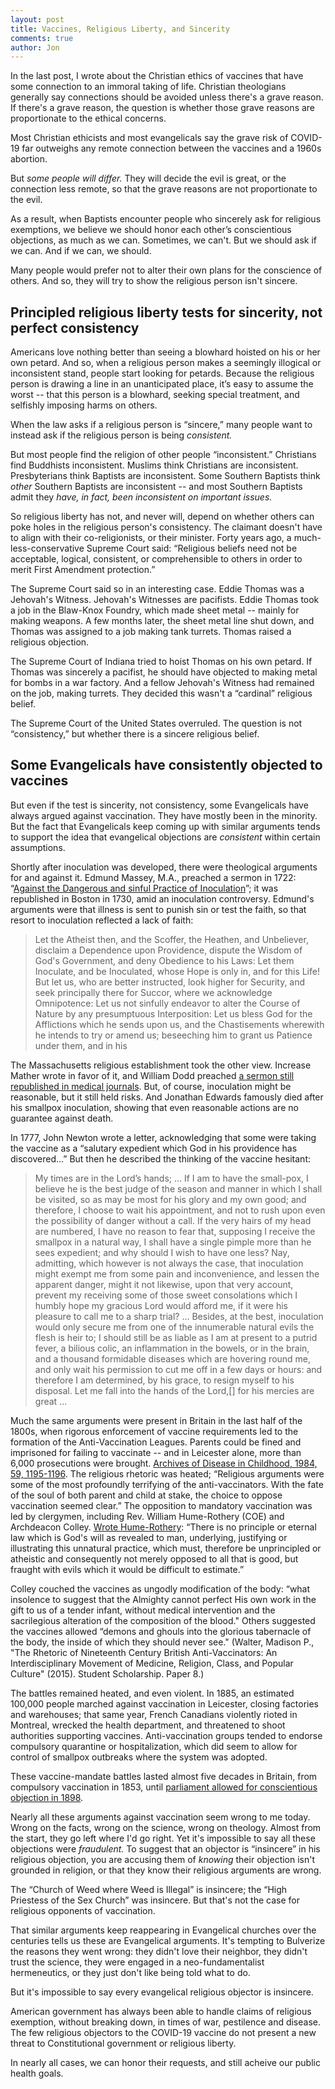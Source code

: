 ```yaml
---
layout: post
title: Vaccines, Religious Liberty, and Sincerity
comments: true
author: Jon
---
```


In the last post, I wrote about the Christian ethics of vaccines that have some connection to an immoral taking of life.  Christian theologians generally say connections should be avoided unless there's a grave reason.  If there's a grave reason, the question is whether those grave reasons are proportionate to the ethical concerns.

Most Christian ethicists and most evangelicals say the grave risk of COVID-19 far outweighs any remote connection between the vaccines and a 1960s abortion.

But *some people will differ.*  They will decide the evil is great, or the connection less remote, so that the grave reasons are not proportionate to the evil.

As a result, when Baptists encounter people who sincerely ask for religious exemptions, we believe we should honor each other’s conscientious objections, as much as we can.  Sometimes, we can't.  But we should ask if we can.  And if we can, we should.

Many people would prefer not to alter their own plans for the conscience of others.  And so, they will try to show the religious person isn't sincere.  

## Principled religious liberty tests for sincerity, not perfect consistency

Americans love nothing better than seeing a blowhard hoisted on his or her own petard.  And so, when a religious person makes a seemingly illogical or inconsistent stand, people start looking for petards.  Because the religious person is drawing a line in an unanticipated place, it’s easy to assume the worst -- that this person is a blowhard, seeking special treatment, and selfishly imposing harms on others.

When the law asks if a religious person is “sincere,” many people want to instead ask if the religious person is being *consistent.*

But most people find the religion of other people “inconsistent.”  Christians find Buddhists inconsistent.  Muslims think Christians are inconsistent.  Presbyterians think Baptists are inconsistent.  Some Southern Baptists think *other* Southern Baptists are inconsistent -- and most Southern Baptists admit they *have, in fact, been inconsistent on important issues.*

So religious liberty has not, and never will, depend on whether others can poke holes in the religious person's consistency.  The claimant doesn't have to align with their co-religionists, or their minister.  Forty years ago, a much-less-conservative Supreme Court said: “Religious beliefs need not be acceptable, logical, consistent, or comprehensible to others in order to merit First Amendment protection.”  

The Supreme Court said so in an interesting case.  Eddie Thomas was a Jehovah's Witness.  Jehovah's Witnesses are pacifists.  Eddie Thomas took a job in the Blaw-Knox Foundry, which made sheet metal -- mainly for making weapons.  A few months later, the sheet metal line shut down, and Thomas was assigned to a job making tank turrets.  Thomas raised a religious objection.

The Supreme Court of Indiana tried to hoist Thomas on his own petard.  If Thomas was sincerely a pacifist, he should have objected to making metal for bombs in a war factory.  And a fellow Jehovah's Witness had remained on the job, making turrets.  They decided this wasn't a “cardinal” religious belief.

The Supreme Court of the United States overruled.  The question is not “consistency,” but whether there is a sincere religious belief.  

## Some Evangelicals have consistently objected to vaccines

But even if the test is sincerity, not consistency, some Evangelicals have always argued against vaccination.  They have mostly been in the minority.  But the fact that Evangelicals keep coming up with similar arguments tends to support the idea that evangelical objections are *consistent* within certain assumptions.

Shortly after inoculation was developed, there were theological arguments for and against it.  Edmund Massey, M.A., preached a sermon in 1722:  “[Against the Dangerous and sinful Practice of Inoculation](https://quod.lib.umich.edu/e/evans/N02782.0001.001?rgn=main;view=fulltext)”; it was republished in Boston in 1730, amid an inoculation controversy.   Edmund's arguments were that illness is sent to punish sin or test the faith, so that resort to inoculation reflected a lack of faith:

> Let the Atheist then, and the Scoffer, the Heathen, and Unbeliever, disclaim a Dependence upon Providence, dispute the Wisdom of God's Government, and deny Obedience to his Laws: Let them Inoculate, and be Inoculated, whose Hope is only in, and for this Life! But let us, who are better instructed, look higher for Security, and seek principally there for Succor, where we acknowledge Omnipotence: Let us not sinfully endeavor to alter the Course of Nature by any presumptuous Interposition: Let us bless God for the Afflictions which he sends upon us, and the Chastisements wherewith he intends to try or amend us; beseeching him to grant us Patience under them, and in his

The Massachusetts religious establishment took the other view.  Increase Mather wrote in favor of it, and William Dodd preached [a sermon still republished in medical journals](https://jamanetwork.com/journals/jamapediatrics/article-abstract/1175412).  But, of course, inoculation might be reasonable, but it still held risks.  And Jonathan Edwards famously died after his smallpox inoculation, showing that even reasonable actions are no guarantee against death.

In 1777, John Newton wrote a letter, acknowledging that some were taking the vaccine as a “salutary expedient which God in his providence has discovered...”  But then he described the thinking of the vaccine hesitant:
> My times are in the Lord’s hands; ...  If I am to have the small-pox, I believe he is the best judge of the season and manner in which I shall be visited, so as may be most for his glory and my own good; and therefore, I choose to wait his appointment, and not to rush upon even the possibility of danger without a call. If the very hairs of my head are numbered, I have no reason to fear that, supposing I receive the smallpox in a natural way, I shall have a single pimple more than he sees expedient; and why should I wish to have one less? Nay, admitting, which however is not always the case, that inoculation might exempt me from some pain and inconvenience, and lessen the apparent danger, might it not likewise, upon that very account, prevent my receiving some of those sweet consolations which I humbly hope my gracious Lord would afford me, if it were his pleasure to call me to a sharp trial? ... Besides, at the best, inoculation would only secure me from one of the innumerable natural evils the flesh is heir to; I should still be as liable as I am at present to a putrid fever, a bilious colic, an inflammation in the bowels, or in the brain, and a thousand formidable diseases which are hovering round me, and only wait his permission to cut me off in a few days or hours: and therefore I am determined, by his grace, to resign myself to his disposal. Let me fall into the hands of the Lord,[] for his mercies are great ...

Much the same arguments were present in Britain in the last half of the 1800s, when rigorous enforcement of vaccine requirements led to the formation of the Anti-Vaccination Leagues. Parents could be fined and imprisoned for failing to vaccinate -- and in Leicester alone, more than 6,000 prosecutions were brought.  [Archives of Disease in Childhood, 1984, 59, 1195-1196](https://adc.bmj.com/content/archdischild/59/12/1195.full.pdf).  The religious rhetoric was heated; “Religious arguments were some of the most profoundly terrifying of the anti-vaccinators. With the fate of the soul of both parent and child at stake, the choice to oppose vaccination seemed clear.”  The opposition to mandatory vaccination was led by clergymen, including Rev. William Hume-Rothery (COE) and Archdeacon Colley.  [Wrote Hume-Rothery](https://www.google.com/books/edition/Vaccination_and_the_Vaccination_Laws_a_p/RWEvRf6hzmMC?hl=en&gbpv=1&dq=Hume-Rothery+Vaccination&printsec=frontcover): “There is no principle or eternal law which is God's will as revealed to man, underlying, justifying or illustrating this unnatural practice, which must, therefore be unprincipled or atheistic and consequently not merely opposed to all that is good, but fraught with evils which it would be difficult to estimate.”

Colley couched the vaccines as ungodly modification of the body: “what insolence to suggest that the Almighty cannot perfect His own work in the gift to us of a tender infant, without medical intervention and the sacrilegious alteration of the composition of the blood."  Others suggested the vaccines allowed “demons and ghouls into the glorious tabernacle of the body, the inside of which they should never see." (Walter, Madison P., "The Rhetoric of Nineteenth Century British Anti-Vaccinators: An Interdisciplinary Movement of Medicine, Religion, Class, and Popular Culture" (2015). Student Scholarship. Paper 8.)

The battles remained heated, and even violent.  In 1885, an estimated 100,000 people marched against vaccination in Leicester, closing factories and warehouses; that same year, French Canadians violently rioted in Montreal, wrecked the health department, and threatened to shoot authorities supporting vaccines.  Anti-vaccination groups tended to endorse compulsory quarantine or hospitalization, which did seem to allow for control of smallpox outbreaks where the system was adopted.

These vaccine-mandate battles lasted almost five decades in Britain, from compulsory vaccination in 1853, until [parliament allowed for conscientious objection in 1898](https://www.bbc.com/news/uk-england-leicestershire-50713991).

Nearly all these arguments against vaccination seem wrong to me today.  Wrong on the facts, wrong on the science, wrong on theology.  Almost from the start, they go left where I'd go right.  Yet it's impossible to say all these objections were *fraudulent.*  To suggest that an objector is “insincere” in his religious objection, you are accusing them of *knowing* their objection isn't grounded in religion, or that they know their religious arguments are wrong.

The “Church of Weed where Weed is Illegal” is insincere; the “High Priestess of the Sex Church” was insincere.  But that's not the case for religious opponents of vaccination.  

That similar arguments keep reappearing in Evangelical churches over the centuries tells us these are Evangelical arguments.  It's tempting to Bulverize the reasons they went wrong: they didn't love their neighbor, they didn't trust the science, they were engaged in a neo-fundamentalist hermeneutics, or they just don't like being told what to do.  

But it's impossible to say every evangelical religious objector is insincere.  

American government has always been able to handle claims of religious exemption, without breaking down, in times of war, pestilence and disease.  The few religious objectors to the COVID-19 vaccine do not present a new threat to Constitutional government or religious liberty.  

In nearly all cases, we can honor their requests, and still acheive our public health goals.
